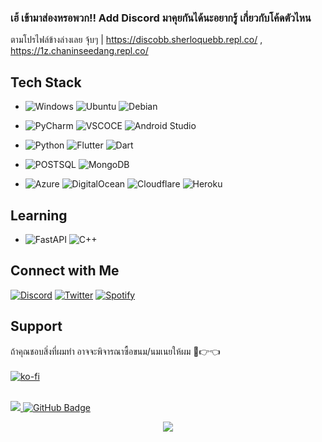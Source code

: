 ### เฮ้ เข้ามาส่องหรอพวก!! Add Discord มาคุยกันได้นะอยากรู้ เกี่ยวกับโค้ดตัวไหน
ตามโปรไฟล์ข้างล่างเลย จุ้บๆ | https://discobb.sherloquebb.repl.co/ , https://1z.chaninseedang.repl.co/

                            
## Tech Stack

* ![Windows](https://img.shields.io/badge/Windows-0078D6?style=for-the-badge&logo=windows&logoColor=white)
  ![Ubuntu](https://img.shields.io/badge/Ubuntu-E95420?style=for-the-badge&logo=ubuntu&logoColor=white)
  ![Debian](https://img.shields.io/badge/Debian-D70A53?style=for-the-badge&logo=debian&logoColor=white)
* ![PyCharm](https://img.shields.io/badge/pycharm-143?style=for-the-badge&logo=pycharm&logoColor=black&color=black&labelColor=green)
  ![VSCOCE](https://img.shields.io/badge/VSCode-0078D4?style=for-the-badge&logo=visual%20studio%20code&logoColor=white)
  ![Android Studio](https://img.shields.io/badge/Android%20Studio-3DDC84.svg?style=for-the-badge&logo=android-studio&logoColor=white)
* ![Python](https://img.shields.io/badge/Python-14354c?style=for-the-badge&logo=python&logoColor=ffffff)
  ![Flutter](https://img.shields.io/badge/Flutter-%2302569B.svg?style=for-the-badge&logo=Flutter&logoColor=white)
  ![Dart](https://img.shields.io/badge/dart-%230175C2.svg?style=for-the-badge&logo=dart&logoColor=white)
  <!-- ![HTML5](https://img.shields.io/badge/html5-%23E34F26.svg?style=for-the-badge&logo=html5&logoColor=white) -->
  <!-- ![CSS3](https://img.shields.io/badge/css3-%231572B6.svg?style=for-the-badge&logo=css3&logoColor=white) -->
  <!-- ![Bootstrap](https://img.shields.io/badge/bootstrap-%23563D7C.svg?style=for-the-badge&logo=bootstrap&logoColor=white) -->
* ![POSTSQL](https://img.shields.io/badge/PostgreSQL-316192?style=for-the-badge&logo=postgresql&logoColor=white)
  ![MongoDB](https://img.shields.io/badge/MongoDB-4EA94B?style=for-the-badge&logo=mongodb&logoColor=white)
* ![Azure](https://img.shields.io/badge/azure-%230072C6.svg?style=for-the-badge&logo=microsoftazure&logoColor=white)
  ![DigitalOcean](https://img.shields.io/badge/DigitalOcean-%230167ff.svg?style=for-the-badge&logo=digitalOcean&logoColor=white)
  ![Cloudflare](https://img.shields.io/badge/Cloudflare-F38020?style=for-the-badge&logo=Cloudflare&logoColor=white)
  ![Heroku](https://img.shields.io/badge/Heroku-430098?style=for-the-badge&logo=heroku&logoColor=white)
  
  <!-- ![Replit](https://img.shields.io/badge/replit-667881?style=for-the-badge&logo=replit&logoColor=white) -->

## Learning

* ![FastAPI](https://img.shields.io/badge/FastAPI-005571?style=for-the-badge&logo=fastapi)
  ![C++](https://img.shields.io/badge/c++-%2300599C.svg?style=for-the-badge&logo=c%2B%2B&logoColor=white)
  <!-- ![NumPy](https://img.shields.io/badge/numpy-%23013243.svg?style=for-the-badge&logo=numpy&logoColor=white) -->
  <!-- ![Swift](https://img.shields.io/badge/swift-F54A2A?style=for-the-badge&logo=swift&logoColor=white) -->
  <!-- ![Dependabot](https://img.shields.io/badge/dependabot-025E8C?style=for-the-badge&logo=dependabot&logoColor=white) -->
  <!-- ![Firebase](https://img.shields.io/badge/firebase-%23039BE5.svg?style=for-the-badge&logo=firebase) -->

## Connect with Me

  [![Discord](https://img.shields.io/badge/Discord-5865F2?style=for-the-badge&logo=discord&logoColor=white)](https://discord.com/users/240059262297047041)
  [![Twitter](https://img.shields.io/badge/Twitter-1DA1F2?style=for-the-badge&logo=twitter&logoColor=white)](https://twitter.com/stacia__x)
  [![Spotify](https://img.shields.io/badge/Spotify-1ED760?&style=for-the-badge&logo=spotify&logoColor=white)](https://open.spotify.com/user/yioz5owf1lq36k6pn82ie126p)

## Support

  <!-- ko-fi badge -->
  ถ้าคุณชอบสิ่งที่ผมทำ อาจจะพิจารณาซื้อขนม/นมเนยให้ผม 🥺👉👈<br><br>
 [![ko-fi](https://ko-fi.com/img/githubbutton_sm.svg)](https://ko-fi.com/Sherloque)
 <br><br>

  <!-- profile views badge -->
  <a href="https://github.com/Sherloques">
    <img src="https://komarev.com/ghpvc/?username=Sherloque">
</a>
  <!-- follower badge -->
<a href="https://github.com/Sherloques?tab=followers"><img src="https://img.shields.io/github/followers/Sherloques?label=Followers&style=social" alt="GitHub Badge"></a>
  </p>
  
  <!-- Footer -->
  <p  align="center">
<img src="https://raw.githubusercontent.com/bornmay/bornmay/Update/svg/Bottom.svg">
</p>
